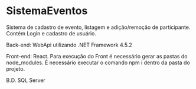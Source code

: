 # SistemaEventos

Sistema de cadastro de evento, listagem e adição/remoção de participante. Contém Login e cadastro de usuário.

Back-end: WebApi utilizando .NET Framework 4.5.2

Front-end: React. Para execução do Front é necessário gerar as pastas do node_modules. É necessário executar o comando npm i dentro da pasta do projeto.

B.D. SQL Server
